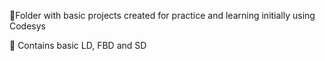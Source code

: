📁Folder with basic projects created for practice and learning initially using Codesys

🧠 Contains basic LD, FBD and SD
